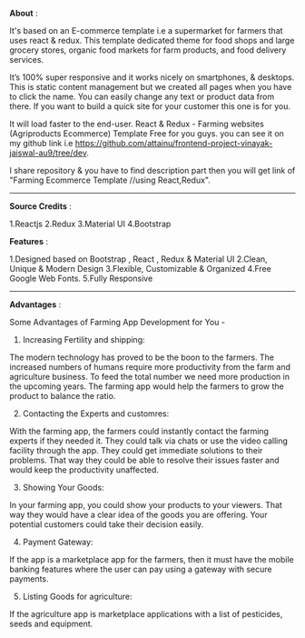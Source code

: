 **About** : 

It's based on an E-commerce template i.e a supermarket for farmers that uses react & redux. This template dedicated theme for food shops and large grocery stores, organic food markets for farm products, and food delivery services.

 It’s 100% super responsive and it works nicely on smartphones, & desktops. This is static content management but we created all pages when you have to click the name. You can easily change any text or product data from there. If you want to build a quick site for your customer this one is for you.
 
  It will load faster to the end-user. React & Redux - Farming websites (Agriproducts Ecommerce) Template Free for you guys. you can see it on my github link i.e https://github.com/attainu/frontend-project-vinayak-jaiswal-au9/tree/dev. 


I share repository  & you have to find description part then you will get link of "Farming Ecommerce Template //using React,Redux".



--------------------------------------------------------------------------------------------------------------


**Source Credits** :

1.Reactjs 
2.Redux
3.Material UI
4.Bootstrap



**Features** :

1.Designed based on Bootstrap , React , Redux & Material UI
2.Clean, Unique & Modern Design
3.Flexible, Customizable &amp; Organized
4.Free Google Web Fonts.
5.Fully Responsive


---------------------------------------------------------------------------------------------------------------



**Advantages** :

Some Advantages of Farming App Development for You -

1. Increasing Fertility and shipping:

The modern technology has proved to be the boon to the farmers. The increased numbers of humans require more productivity from the farm and agriculture business. To feed the total number we need more production in the upcoming years. The farming app would help the farmers to grow the product to balance the ratio.


2. Contacting the Experts and customres:

With the farming app, the farmers could instantly contact the farming experts if they needed it. They could talk via chats or use the video calling facility through the app. They could get immediate solutions to their problems. That way they could be able to resolve their issues faster and would keep the productivity unaffected.


3. Showing Your Goods:

In your farming app, you could show your products to your viewers. That way they would have a clear idea of the goods you are offering. Your potential customers could take their decision easily.

4. Payment Gateway: 

If the app is a marketplace app for the farmers, then it must have the mobile banking features where the user can pay using a gateway with secure payments.

5. Listing Goods for agriculture: 

If the agriculture app is marketplace applications with a list of pesticides, seeds and equipment.

